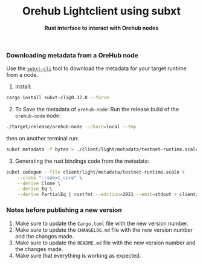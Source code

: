 <h1 align="center">Orehub Lightclient using subxt</h1>

<p align="center">
    <strong>Rust interface to interact with Orehub nodes</strong>
    <br />
</p>

<br />

### Downloading metadata from a OreHub node

Use the [`subxt-cli`](https://lib.rs/crates/subxt-cli) tool to download the metadata for your target runtime from a node.

1. Install:
```bash
cargo install subxt-cli@0.37.0 --force
```

2. To Save the metadata of `orehub-node`:
Run the release build of the `orehub-node` node:
```bash
./target/release/orehub-node --chain=local --tmp
```

then on another terminal run:

```bash
subxt metadata -f bytes > ./client/light/metadata/testnet-runtime.scale
```

3. Generating the rust bindings code from the metadata:

```bash
subxt codegen --file client/light/metadata/testnet-runtime.scale \
    --crate "::subxt_core" \
    --derive Clone \
    --derive Eq \
    --derive PartialEq | rustfmt --edition=2021 --emit=stdout > client/light/src/testnet_runtime.rs
```

### Notes before publishing a new version

1. Make sure to update the `Cargo.toml` file with the new version number.
2. Make sure to update the `CHANGELOG.md` file with the new version number and the changes made.
3. Make sure to update the `README.md` file with the new version number and the changes made.
4. Make sure that everything is working as expected.
